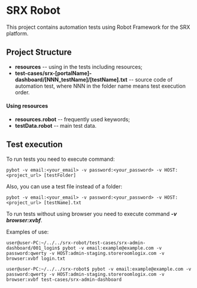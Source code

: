 # SRX Robot

This project contains automation tests using Robot Framework for the SRX platform.

## Project Structure

* **resources** --  using in the tests including resources;
* **test-cases/srx-[portalName]-dashboard/[NNN_testName]/[testName].txt** -- source code of automation test, where NNN in the folder name means test execution order.

#### Using resources

* **resources.robot** -- frequently used keywords;
* **testData.robot** -- main test data.

## Test execution

To run tests you need to execute command:
```
pybot -v email:<your_email> -v password:<your_password> -v HOST:<project_url> [testFolder]
```
Also, you can use a test file instead of a folder:
```
pybot -v email:<your_email> -v password:<your_password> -v HOST:<project_url> [testName].txt
```
To run tests without using browser you need to execute command ***-v browser:xvbf***.

Examples of use:
```
user@user-PC:~/../../srx-robot/test-cases/srx-admin-dashboard/001_login$ pybot -v email:example@example.com -v password:qwerty -v HOST:admin-staging.storeroomlogix.com -v browser:xvbf login.txt
```
```
user@user-PC:~/../../srx-robot$ pybot -v email:example@example.com -v password:qwerty -v HOST:admin-staging.storeroomlogix.com -v browser:xvbf test-cases/srx-admin-dashboard
```